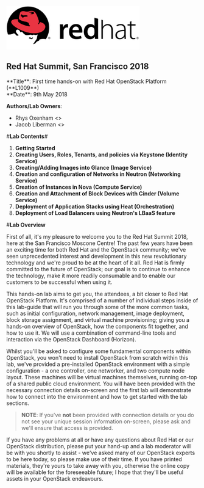 <img src="images/redhat.png" style="width: 350px;" border=0/>

<h2>Red Hat Summit, San Francisco 2018</h2>
**Title**: First time hands-on with Red Hat OpenStack Platform (**L1009**)<br>
**Date**: 9th May 2018<br>

**Authors/Lab Owners**:
<ul class="tab">
<li>Rhys Oxenham <<roxenham@redhat.com>></li>
<li>Jacob Liberman <<jliberma@redhat.com>></li>
</ul>


#**Lab Contents**#

1. **Getting Started**
2. **Creating Users, Roles, Tenants, and policies via Keystone (Identity Service)**
3. **Creating/Adding Images into Glance (Image Service)**
4. **Creation and configuration of Networks in Neutron (Networking Service)**
5. **Creation of Instances in Nova (Compute Service)**
6. **Creation and Attachment of Block Devices with Cinder (Volume Service)**
7. **Deployment of Application Stacks using Heat (Orchestration)**
8. **Deployment of Load Balancers using Neutron's LBaaS feature**


<!--BREAK-->

#**Lab Overview**

First of all, it's my pleasure to welcome you to the Red Hat Summit 2018, here at the San Francisco Moscone Centre! The past few years have been an exciting time for both Red Hat and the OpenStack community; we've seen unprecedented interest and development in this new revolutionary technology and we're proud to be at the heart of it all. Red Hat is firmly committed to the future of OpenStack; our goal is to continue to enhance the technology, make it more readily consumable and to enable our customers to be successful when using it.

This hands-on lab aims to get you, the attendees, a bit closer to Red Hat OpenStack Platform. It's comprised of a number of individual steps inside of this lab-guide that will run you through some of the more common tasks, such as initial configuration, network management, image deployment, block storage assignment, and virtual machine provisioning; giving you a hands-on overview of OpenStack, how the components fit together, and how to use it. We will use a combination of command-line tools and interaction via the OpenStack Dashboard (Horizon).

Whilst you'll be asked to configure some fundamental components within OpenStack, you won't need to install OpenStack from scratch within this lab, we've provided a pre-installed OpenStack environment with a simple configuration - a one controller, one networker, and two compute node layout. These machines will be virtual machines themselves, running on-top of a shared public cloud environment. You will have been provided with the necessary connection details on-screen and the first lab will demonstrate how to connect into the environment and how to get started with the lab sections.

> **NOTE**: If you've **not** been provided with connection details or you do not see your unique session information on-screen, please ask and we'll ensure that access is provided.

If you have any problems at all or have any questions about Red Hat or our OpenStack distribution, please put your hand-up and a lab moderator will be with you shortly to assist - we've asked many of our OpenStack experts to be here today, so please make use of their time. If you have printed materials, they're yours to take away with you, otherwise the online copy will be available for the foreseeable future; I hope that they'll be useful assets in your OpenStack endeavours.
